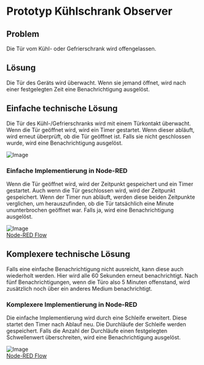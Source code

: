 # Prototyp Kühlschrank Observer

## Problem

Die Tür vom Kühl- oder Gefrierschrank wird offengelassen.

## Lösung

 Die Tür des Geräts wird überwacht. Wenn sie jemand öffnet, wird nach einer festgelegten Zeit eine Benachrichtigung ausgelöst.

## Einfache technische Lösung

Die Tür des Kühl-/Gefrierschranks wird mit einem Türkontakt überwacht. Wenn die Tür geöffnet wird, wird ein Timer gestartet. Wenn dieser abläuft, wird erneut überprüft, ob die Tür geöffnet ist. Falls sie nicht geschlossen wurde, wird eine Benachrichtigung ausgelöst.

![Image](analoger_prototyp.png?raw=true)

### Einfache Implementierung in Node-RED

Wenn die Tür geöffnet wird, wird der Zeitpunkt gespeichert und ein Timer gestartet. Auch wenn die Tür geschlossen wird, wird der Zeitpunkt gespeichert. Wenn der Timer nun abläuft, werden diese beiden Zeitpunkte verglichen, um herauszufinden, ob die Tür tatsächlich eine Minute ununterbrochen geöffnet war. Falls ja, wird eine Benachrichtigung ausgelöst.

![Image](node-red_einfach.png?raw=true)\
[Node-RED Flow](node-red_einfach.json)

## Komplexere technische Lösung

Falls eine einfache Benachrichtigung nicht ausreicht, kann diese auch wiederholt werden. Hier wird alle 60 Sekunden erneut benachrichtigt. Nach fünf Benachrichtigungen, wenn die Türo also 5 Minuten offenstand, wird zusätzlich noch über ein anderes Medium benachrichtigt.

### Komplexere Implementierung in Node-RED

Die einfache Implementierung wird durch eine Schleife erweitert. Diese startet den Timer nach Ablauf neu. Die Durchläufe der Schleife werden gespeichert. Falls die Anzahl der Durchläufe einen festgelegten Schwellenwert überschreiten, wird eine Benachrichtigung ausgelöst.

![Image](node-red_komplex.png?raw=true)\
[Node-RED Flow](node-red_komplex.json)
